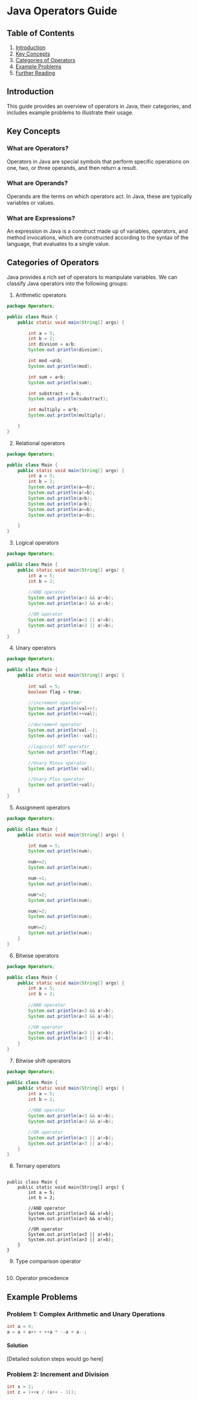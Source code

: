 # Java Operators Guide

## Table of Contents
1. [Introduction](#introduction)
2. [Key Concepts](#key-concepts)
3. [Categories of Operators](#categories-of-operators)
4. [Example Problems](#example-problems)
5. [Further Reading](#further-reading)

## Introduction

This guide provides an overview of operators in Java, their categories, and includes example problems to illustrate their usage.

## Key Concepts

### What are Operators?
Operators in Java are special symbols that perform specific operations on one, two, or three operands, and then return a result.

### What are Operands?
Operands are the terms on which operators act. In Java, these are typically variables or values.

### What are Expressions?
An expression in Java is a construct made up of variables, operators, and method invocations, which are constructed according to the syntax of the language, that evaluates to a single value.

## Categories of Operators

Java provides a rich set of operators to manipulate variables. We can classify Java operators into the following groups:

1. Arithmetic operators
```java
package Operators;

public class Main {
    public static void main(String[] args) {

        int a = 5;
        int b = 2;
        int divsion = a/b;
        System.out.println(divsion);

        int mod =a%b;
        System.out.println(mod);

        int sum = a+b;
        System.out.println(sum);

        int substract = a-b;
        System.out.println(substract);

        int multiply = a*b;
        System.out.println(multiply);

    }
}

```
2. Relational operators
```java
package Operators;

public class Main {
    public static void main(String[] args) {
        int a = 5;
        int b = 2;
        System.out.println(a==b);
        System.out.println(a!=b);
        System.out.println(a>b);
        System.out.println(a<b);
        System.out.println(a>=b);
        System.out.println(a<=b);

    }
}
```
3. Logical operators
```java
package Operators;

public class Main {
    public static void main(String[] args) {
        int a = 5;
        int b = 2;
        
        //AND operator
        System.out.println(a<3 && a!=b);
        System.out.println(a>3 && a!=b);

        //OR operator
        System.out.println(a<3 || a!=b);
        System.out.println(a>3 || a!=b);
    }
}
```
4. Unary operators
```java
package Operators;

public class Main {
    public static void main(String[] args) {
        
        int val = 5;
        boolean flag = true;

        //increment operator
        System.out.println(val++);
        System.out.println(++val);

        //decrement operator
        System.out.println(val--);
        System.out.println(--val);

        //logiccal NOT operator
        System.out.println(!flag);

        //Unary Minus operator
        System.out.println(-val);

        //Unary Plus operator
        System.out.println(+val);
    }
}
```
5. Assignment operators
```java
package Operators;

public class Main {
    public static void main(String[] args) {

        int num = 5;
        System.out.println(num);

        num+=2;
        System.out.println(num);

        num-=1;
        System.out.println(num);

        num*=2;
        System.out.println(num);

        num/=2;
        System.out.println(num);

        num%=2;
        System.out.println(num);
    }
}
```
6. Bitwise operators
```java
package Operators;

public class Main {
    public static void main(String[] args) {
        int a = 5;
        int b = 2;
        
        //AND operator
        System.out.println(a<3 && a!=b);
        System.out.println(a>3 && a!=b);

        //OR operator
        System.out.println(a<3 || a!=b);
        System.out.println(a>3 || a!=b);
    }
}
```
7. Bitwise shift operators
```java
package Operators;

public class Main {
    public static void main(String[] args) {
        int a = 5;
        int b = 2;
        
        //AND operator
        System.out.println(a<3 && a!=b);
        System.out.println(a>3 && a!=b);

        //OR operator
        System.out.println(a<3 || a!=b);
        System.out.println(a>3 || a!=b);
    }
}
```
8. Ternary operators
```javapackage Operators;

public class Main {
    public static void main(String[] args) {
        int a = 5;
        int b = 2;
        
        //AND operator
        System.out.println(a<3 && a!=b);
        System.out.println(a>3 && a!=b);

        //OR operator
        System.out.println(a<3 || a!=b);
        System.out.println(a>3 || a!=b);
    }
}
```
9. Type comparison operator
```java

```
10. Operator precedence

## Example Problems

### Problem 1: Complex Arithmetic and Unary Operations

```java
int a = 4;
a = a + a++ + ++a * --a + a--;
```

#### Solution
[Detailed solution steps would go here]

### Problem 2: Increment and Division

```java
int x = 2;
int z = (++x / (x++ - 1));
```
